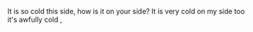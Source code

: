 It is so cold this side, how is it on your side?
It is very cold on my side too 
it's awfully cold , 
